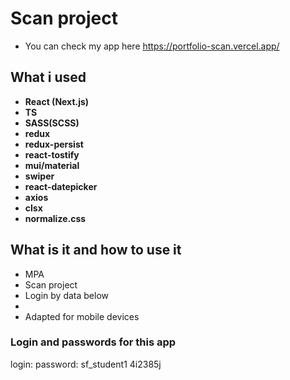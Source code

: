 # Scan project

- You can check my app here https://portfolio-scan.vercel.app/
## What i used
- **React (Next.js)**
- **TS**
- **SASS(SCSS)**
- **redux**
- **redux-persist**
- **react-tostify**
- **mui/material**
- **swiper**
- **react-datepicker**
- **axios**
- **clsx**
- **normalize.css**
## What is it and how to use it
- MPA
- Scan project
- Login by data below
- 
- Adapted for mobile devices

### Login and passwords for this app
login:          password:
sf_student1     4i2385j
